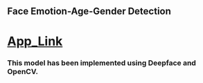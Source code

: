 ## Face Emotion-Age-Gender Detection

# [App_Link](https://share.streamlit.io/amitprna/face_emotion_detection/app.py)

### This model has been implemented using Deepface and OpenCV.
